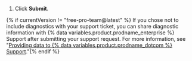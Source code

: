 1. Click **Submit**.

{% if currentVersion != "free-pro-team@latest" %}
If you chose not to include diagnostics with your support ticket, you can share diagnostic information with {% data variables.product.prodname_enterprise %} Support after submitting your support request. For more information, see "[Providing data to {% data variables.product.prodname_dotcom %} Support](/enterprise/admin/guides/enterprise-support/providing-data-to-github-support)."{% endif %}
